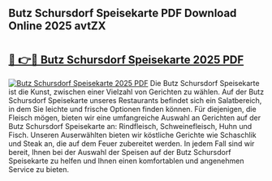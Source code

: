 ## Butz Schursdorf Speisekarte PDF Download Online 2025 avtZX

# <h2><a href="http://gc9th8q.nevu.top/?p=Butz+Schursdorf+Speisekarte">🔗 👉🔴 Butz Schursdorf Speisekarte 2025 PDF</a></h2>

[![Butz Schursdorf Speisekarte 2025 PDF](https://i.imgur.com/dBaPXMq.png)](http://gc9th8q.nevu.top/?p=Butz+Schursdorf+Speisekarte)
Die Butz Schursdorf Speisekarte ist die Kunst, zwischen einer Vielzahl von Gerichten zu wählen. Auf der Butz Schursdorf Speisekarte unseres Restaurants befindet sich ein Salatbereich, in dem Sie leichte und frische Optionen finden können. Für diejenigen, die Fleisch mögen, bieten wir eine umfangreiche Auswahl an Gerichten auf der Butz Schursdorf Speisekarte an: Rindfleisch, Schweinefleisch, Huhn und Fisch. Unseren Auserwählten bieten wir köstliche Gerichte wie Schaschlik und Steak an, die auf dem Feuer zubereitet werden. In jedem Fall sind wir bereit, Ihnen bei der Auswahl der Speisen auf der Butz Schursdorf Speisekarte zu helfen und Ihnen einen komfortablen und angenehmen Service zu bieten.
